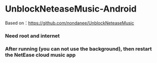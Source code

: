 # UnblockNeteaseMusic-Android

Based on：https://github.com/nondanee/UnblockNeteaseMusic

### Need root and internet

### After running (you can not use the background), then restart the NetEase cloud music app
